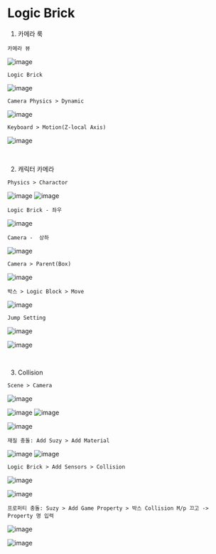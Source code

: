 Logic Brick
=============

1. 카메라 룩

`카메라 뷰`

![image](https://user-images.githubusercontent.com/30430227/146662937-e0432abc-ea22-4479-be53-83c283834e0e.png)

`Logic Brick`

![image](https://user-images.githubusercontent.com/30430227/146663031-d2cf2079-28bf-45eb-bc71-483dcc6cbe1d.png)

`Camera Physics > Dynamic`

![image](https://user-images.githubusercontent.com/30430227/146663299-d6384490-c4fb-4ba3-9510-4acc467d742b.png)

`Keyboard > Motion(Z-local Axis)`

![image](https://user-images.githubusercontent.com/30430227/146663318-a9423e76-e58a-4746-b377-080c6670e719.png)

<br>

2. 캐릭터 카메라 

`Physics > Charactor`

![image](https://user-images.githubusercontent.com/30430227/146663637-848e170f-f12b-42b5-80da-dbe253181a24.png)
![image](https://user-images.githubusercontent.com/30430227/146663645-0a655683-9ef9-4cc2-8749-8b234085060e.png)

`Logic Brick - 좌우`

![image](https://user-images.githubusercontent.com/30430227/146663670-492bdb58-e7c6-48fe-8ff6-56c5362280bf.png)

`Camera -  상하`

![image](https://user-images.githubusercontent.com/30430227/146663684-6ac08789-82d9-4bdd-af9a-3eb7c6bb0ed4.png)

`Camera > Parent(Box)`

![image](https://user-images.githubusercontent.com/30430227/146663749-8e17e4e6-803f-4fee-8e27-8ff3cea31ee4.png)

`박스 > Logic Block > Move`

![image](https://user-images.githubusercontent.com/30430227/146664739-519a6428-7342-4c2d-9341-699e3fe2097a.png)

`Jump Setting`

![image](https://user-images.githubusercontent.com/30430227/146664751-3e9a982b-356a-4303-8716-e90fdc418708.png)

![image](https://user-images.githubusercontent.com/30430227/146664761-39208405-dc35-4c32-a1e2-a937c579c74e.png)

<br>

3. Collision

`Scene > Camera`

![image](https://user-images.githubusercontent.com/30430227/146664883-a81b91eb-6292-4b8f-bc3d-8133dd463961.png)

![image](https://user-images.githubusercontent.com/30430227/146664971-d898d983-5f25-4ea2-978f-a89c49ce4f85.png)
![image](https://user-images.githubusercontent.com/30430227/146665070-6c5572e9-3195-43a9-8986-e978196952c7.png)

![image](https://user-images.githubusercontent.com/30430227/146664978-f17564e7-5eb5-4a1e-b0dc-7291d5f70ee9.png)

`재질 충돌: Add Suzy > Add Material`

![image](https://user-images.githubusercontent.com/30430227/146665111-d1ccff68-5441-4372-9326-2523e829e4f7.png)
![image](https://user-images.githubusercontent.com/30430227/146665121-421ceb63-49dc-4274-ba7e-2b378e78d5dc.png)

`Logic Brick > Add Sensors > Collision`

![image](https://user-images.githubusercontent.com/30430227/146665161-ac4a4801-44b1-4d41-8f68-7e5f53379409.png)

![image](https://user-images.githubusercontent.com/30430227/146665194-ef14299e-2904-4e89-98f2-57b6f46a9289.png)

`프로퍼티 충돌: Suzy > Add Game Property > 박스 Collision M/p 끄고 -> Property 명 입력`

![image](https://user-images.githubusercontent.com/30430227/146665251-7d43aeb5-c717-479e-ad20-85c72cb3f1b8.png)

![image](https://user-images.githubusercontent.com/30430227/146665281-47ff9a36-bfb6-4396-a131-3f614b098726.png)








